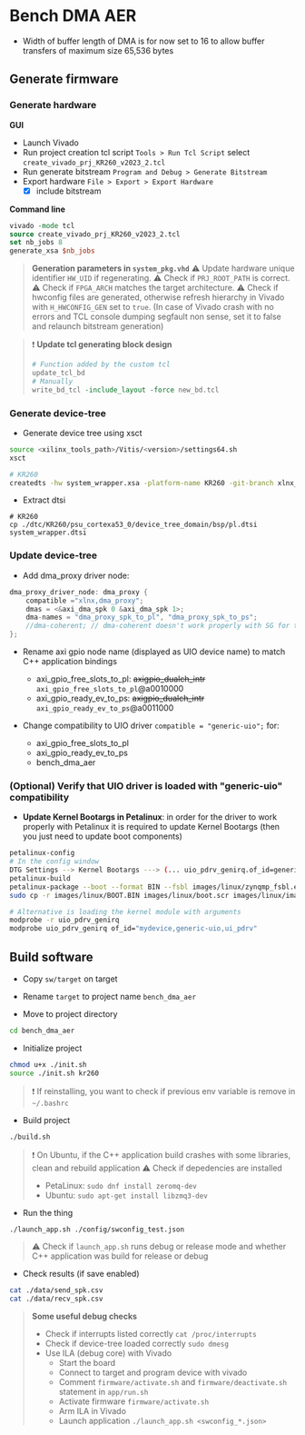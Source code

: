 # Bench DMA AER

* Width of buffer length of DMA is for now set to 16 to allow buffer transfers of maximum size 65,536 bytes

## Generate firmware

### Generate hardware

**GUI**
* Launch Vivado
* Run project creation tcl script `Tools > Run Tcl Script` select `create_vivado_prj_KR260_v2023_2.tcl`
* Run generate bitstream `Program and Debug > Generate Bitstream`
* Export hardware `File > Export > Export Hardware`
  - [x] include bitstream

**Command line**
```tcl
vivado -mode tcl
source create_vivado_prj_KR260_v2023_2.tcl
set nb_jobs 8
generate_xsa $nb_jobs
```

> **Generation parameters in `system_pkg.vhd`**
> :warning: Update hardware unique identifier `HW_UID` if regenerating.
> :warning: Check if `PRJ_ROOT_PATH` is correct.
> :warning: Check if `FPGA_ARCH` matches the target architecture.
> :warning: Check if hwconfig files are generated, otherwise refresh hierarchy in Vivado with `H_HWCONFIG_GEN` set to `true`. (In case of Vivado crash with no errors and TCL console dumping segfault non sense, set it to false and relaunch bitstream generation)

> :exclamation: **Update tcl generating block design**
> ```tcl
> # Function added by the custom tcl
> update_tcl_bd
> # Manually
> write_bd_tcl -include_layout -force new_bd.tcl
> ```

### Generate device-tree

* Generate device tree using xsct

```bash
source <xilinx_tools_path>/Vitis/<version>/settings64.sh 
xsct

# KR260
createdts -hw system_wrapper.xsa -platform-name KR260 -git-branch xlnx_rel_v2024.1 -overlay -zocl -compile -out dtc 
```

* Extract dtsi

```
# KR260
cp ./dtc/KR260/psu_cortexa53_0/device_tree_domain/bsp/pl.dtsi system_wrapper.dtsi   
```

### Update device-tree

* Add dma_proxy driver node:


```c
dma_proxy_driver_node: dma_proxy {
    compatible ="xlnx,dma_proxy";
	dmas = <&axi_dma_spk 0 &axi_dma_spk 1>;
	dma-names = "dma_proxy_spk_to_pl", "dma_proxy_spk_to_ps";
	//dma-coherent; // dma-coherent doesn't work properly with SG for tx
};
```

* Rename axi gpio node name (displayed as UIO device name) to match C++ application bindings
	* axi_gpio_free_slots_to_pl: <del>axigpio_dualch_intr</del> `axi_gpio_free_slots_to_pl`@a0010000
	* axi_gpio_ready_ev_to_ps: <del>axigpio_dualch_intr</del> `axi_gpio_ready_ev_to_ps`@a0011000

* Change compatibility to UIO driver `compatible = "generic-uio";` for:
    * axi_gpio_free_slots_to_pl
    * axi_gpio_ready_ev_to_ps
    * bench_dma_aer

### (Optional) Verify that UIO driver is loaded with "generic-uio" compatibility

* **Update Kernel Bootargs in Petalinux**: in order for the driver to work properly with Petalinux it is required to update Kernel Bootargs (then you just need to update boot components)

```bash
petalinux-config
# In the config window
DTG Settings --> Kernel Bootargs ---> (... uio_pdrv_genirq.of_id=generic-uio) Add extra boot args
petalinux-build
petalinux-package --boot --format BIN --fsbl images/linux/zynqmp_fsbl.elf --u-boot
sudo cp -r images/linux/BOOT.BIN images/linux/boot.scr images/linux/image.ub /media/rbeaubois/KR3-BOOT

# Alternative is loading the kernel module with arguments
modprobe -r uio_pdrv_genirq
modprobe uio_pdrv_genirq of_id="mydevice,generic-uio,ui_pdrv"
```

## Build software

* Copy `sw/target` on target

* Rename `target` to project name `bench_dma_aer`

* Move to project directory

```bash
cd bench_dma_aer
```
* Initialize project

```bash
chmod u+x ./init.sh
source ./init.sh kr260
```

> :exclamation: If reinstalling, you want to check if previous env variable is remove in `~/.bashrc`

* Build project

```bash
./build.sh
```

> :exclamation: On Ubuntu, if the C++ application build crashes with some libraries, clean and rebuild application
> :warning: Check if depedencies are installed 
> * PetaLinux: `sudo dnf install zeromq-dev`
> * Ubuntu: `sudo apt-get install libzmq3-dev`

* Run the thing

```bash
./launch_app.sh ./config/swconfig_test.json
```

> :warning: Check if `launch_app.sh` runs debug or release mode and whether C++ application was build for release or debug

* Check results (if save enabled)

```bash
cat ./data/send_spk.csv
cat ./data/recv_spk.csv
```

> **Some useful debug checks**
> * Check if interrupts listed correctly
> `cat /proc/interrupts`
> * Check if device-tree loaded correctly
> `sudo dmesg`
> * Use ILA (debug core) with Vivado
> 	* Start the board
> 	* Connect to target and program device with vivado
> 	* Comment `firmware/activate.sh` and `firmware/deactivate.sh` statement in `app/run.sh`
> 	* Activate firmware `firmware/activate.sh`
> 	* Arm ILA in Vivado
> 	* Launch application `./launch_app.sh <swconfig_*.json>`
